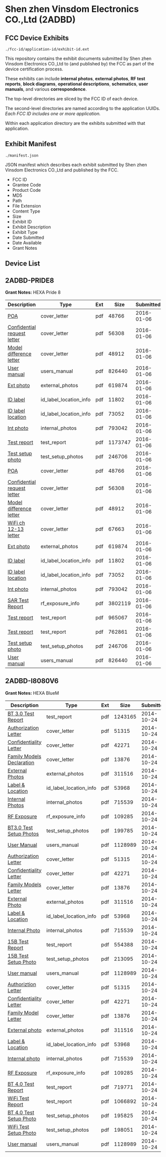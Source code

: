# Shen zhen Vinsdom Electronics CO.,Ltd (2ADBD)
## FCC Device Exhibits

```
./fcc-id/application-id/exhibit-id.ext
```

This repository contains the exhibit documents submitted by Shen zhen Vinsdom Electronics CO.,Ltd to (and published by) the FCC as part of the device certification process.

These exhibits can include **internal photos**, **external photos**, **RF test reports**, **block diagrams**, **operational descriptions**, **schematics**, **user manuals**, and various **correspondence**.

The top-level directories are sliced by the FCC ID of each device.

The second-level directories are named according to the application UUIDs. *Each FCC ID includes one or more application.*

Within each application directory are the exhibits submitted with that application. 

## Exhibit Manifest

```
./manifest.json
```

JSON manifest which describes each exhibit submitted by Shen zhen Vinsdom Electronics CO.,Ltd and published by the FCC.

- FCC ID
- Grantee Code
- Product Code
- MD5
- Path
- File Extension
- Content Type
- Size
- Exhibit ID
- Exhibit Description
- Exhibit Type
- Date Submitted
- Date Available
- Grant Notes

## Device List
## 2ADBD-PRIDE8
**Grant Notes:** HEXA Pride 8

| Description | Type | Ext | Size | Submitted | Available |
| ----------- | ---- | --- | ---- | --------- | --------- |
| [POA](2ADBD-PRIDE8/d9b2990466ee6b404e3ea959d910301c/2864978.pdf) | cover_letter | pdf | 48766 | 2016-01-06 | 2016-01-06 |
| [Confidential request letter](2ADBD-PRIDE8/d9b2990466ee6b404e3ea959d910301c/2864979.pdf) | cover_letter | pdf | 56308 | 2016-01-06 | 2016-01-06 |
| [Model difference letter](2ADBD-PRIDE8/d9b2990466ee6b404e3ea959d910301c/2864980.pdf) | cover_letter | pdf | 48912 | 2016-01-06 | 2016-01-06 |
| [User manual](2ADBD-PRIDE8/d9b2990466ee6b404e3ea959d910301c/2864987.pdf) | users_manual | pdf | 826440 | 2016-01-06 | 2016-01-06 |
| [Ext photo](2ADBD-PRIDE8/d9b2990466ee6b404e3ea959d910301c/2864983.pdf) | external_photos | pdf | 619874 | 2016-01-06 | 2016-01-06 |
| [ID label](2ADBD-PRIDE8/d9b2990466ee6b404e3ea959d910301c/2864985.pdf) | id_label_location_info | pdf | 11802 | 2016-01-06 | 2016-01-06 |
| [ID label location](2ADBD-PRIDE8/d9b2990466ee6b404e3ea959d910301c/2864986.pdf) | id_label_location_info | pdf | 73052 | 2016-01-06 | 2016-01-06 |
| [Int photo](2ADBD-PRIDE8/d9b2990466ee6b404e3ea959d910301c/2864984.pdf) | internal_photos | pdf | 793042 | 2016-01-06 | 2016-01-06 |
| [Test report](2ADBD-PRIDE8/d9b2990466ee6b404e3ea959d910301c/2864981.pdf) | test_report | pdf | 1173747 | 2016-01-06 | 2016-01-06 |
| [Test setup photo](2ADBD-PRIDE8/d9b2990466ee6b404e3ea959d910301c/2864982.pdf) | test_setup_photos | pdf | 246706 | 2016-01-06 | 2016-01-06 |
| [POA](2ADBD-PRIDE8/1d16d9e6245768821ea087b9c6c5090a/2864978.pdf) | cover_letter | pdf | 48766 | 2016-01-06 | 2016-01-06 |
| [Confidential request letter](2ADBD-PRIDE8/1d16d9e6245768821ea087b9c6c5090a/2864979.pdf) | cover_letter | pdf | 56308 | 2016-01-06 | 2016-01-06 |
| [Model difference letter](2ADBD-PRIDE8/1d16d9e6245768821ea087b9c6c5090a/2864980.pdf) | cover_letter | pdf | 48912 | 2016-01-06 | 2016-01-06 |
| [WiFi ch 12-13 letter](2ADBD-PRIDE8/1d16d9e6245768821ea087b9c6c5090a/2864994.pdf) | cover_letter | pdf | 67663 | 2016-01-06 | 2016-01-06 |
| [Ext photo](2ADBD-PRIDE8/1d16d9e6245768821ea087b9c6c5090a/2864983.pdf) | external_photos | pdf | 619874 | 2016-01-06 | 2016-01-06 |
| [ID label](2ADBD-PRIDE8/1d16d9e6245768821ea087b9c6c5090a/2864985.pdf) | id_label_location_info | pdf | 11802 | 2016-01-06 | 2016-01-06 |
| [ID label location](2ADBD-PRIDE8/1d16d9e6245768821ea087b9c6c5090a/2864986.pdf) | id_label_location_info | pdf | 73052 | 2016-01-06 | 2016-01-06 |
| [Int photo](2ADBD-PRIDE8/1d16d9e6245768821ea087b9c6c5090a/2864984.pdf) | internal_photos | pdf | 793042 | 2016-01-06 | 2016-01-06 |
| [SAR Test Report](2ADBD-PRIDE8/1d16d9e6245768821ea087b9c6c5090a/2865178.pdf) | rf_exposure_info | pdf | 3802119 | 2016-01-06 | 2016-01-06 |
| [Test report](2ADBD-PRIDE8/1d16d9e6245768821ea087b9c6c5090a/2864995.pdf) | test_report | pdf | 965067 | 2016-01-06 | 2016-01-06 |
| [Test report](2ADBD-PRIDE8/1d16d9e6245768821ea087b9c6c5090a/2864996.pdf) | test_report | pdf | 762861 | 2016-01-06 | 2016-01-06 |
| [Test setup photo](2ADBD-PRIDE8/1d16d9e6245768821ea087b9c6c5090a/2864982.pdf) | test_setup_photos | pdf | 246706 | 2016-01-06 | 2016-01-06 |
| [User manual](2ADBD-PRIDE8/1d16d9e6245768821ea087b9c6c5090a/2864987.pdf) | users_manual | pdf | 826440 | 2016-01-06 | 2016-01-06 |
## 2ADBD-I8080V6
**Grant Notes:** HEXA BlueM

| Description | Type | Ext | Size | Submitted | Available |
| ----------- | ---- | --- | ---- | --------- | --------- |
| [BT 3.0 Test Report](2ADBD-I8080V6/748266856987e36f964959fc65ba3826/2427028.pdf) | test_report | pdf | 1243165 | 2014-10-24 | 2014-10-24 |
| [Authorization Letter](2ADBD-I8080V6/748266856987e36f964959fc65ba3826/2426985.pdf) | cover_letter | pdf | 51315 | 2014-10-24 | 2014-10-24 |
| [Confidentiality Letter](2ADBD-I8080V6/748266856987e36f964959fc65ba3826/2426986.pdf) | cover_letter | pdf | 42271 | 2014-10-24 | 2014-10-24 |
| [Family Models Declaration](2ADBD-I8080V6/748266856987e36f964959fc65ba3826/2426987.pdf) | cover_letter | pdf | 13876 | 2014-10-24 | 2014-10-24 |
| [External Photos](2ADBD-I8080V6/748266856987e36f964959fc65ba3826/2426994.pdf) | external_photos | pdf | 311516 | 2014-10-24 | 2014-10-24 |
| [Label & Location](2ADBD-I8080V6/748266856987e36f964959fc65ba3826/2426996.pdf) | id_label_location_info | pdf | 53968 | 2014-10-24 | 2014-10-24 |
| [Internal Photos](2ADBD-I8080V6/748266856987e36f964959fc65ba3826/2426995.pdf) | internal_photos | pdf | 715539 | 2014-10-24 | 2014-10-24 |
| [RF Exposure](2ADBD-I8080V6/748266856987e36f964959fc65ba3826/2426993.pdf) | rf_exposure_info | pdf | 109285 | 2014-10-24 | 2014-10-24 |
| [BT3.0 Test Setup Photos](2ADBD-I8080V6/748266856987e36f964959fc65ba3826/2426992.pdf) | test_setup_photos | pdf | 199785 | 2014-10-24 | 2014-10-24 |
| [User Manual](2ADBD-I8080V6/748266856987e36f964959fc65ba3826/2426997.pdf) | users_manual | pdf | 1128989 | 2014-10-24 | 2014-10-24 |
| [Authorization Letter](2ADBD-I8080V6/5cb04dde44851d742568f0c34bbed7dc/2426985.pdf) | cover_letter | pdf | 51315 | 2014-10-24 | 2014-10-24 |
| [Confidentiality Letter](2ADBD-I8080V6/5cb04dde44851d742568f0c34bbed7dc/2426986.pdf) | cover_letter | pdf | 42271 | 2014-10-24 | 2014-10-24 |
| [Family Models Letter](2ADBD-I8080V6/5cb04dde44851d742568f0c34bbed7dc/2426987.pdf) | cover_letter | pdf | 13876 | 2014-10-24 | 2014-10-24 |
| [External Photo](2ADBD-I8080V6/5cb04dde44851d742568f0c34bbed7dc/2426994.pdf) | external_photos | pdf | 311516 | 2014-10-24 | 2014-10-24 |
| [Label & Location](2ADBD-I8080V6/5cb04dde44851d742568f0c34bbed7dc/2426996.pdf) | id_label_location_info | pdf | 53968 | 2014-10-24 | 2014-10-24 |
| [Internal Photo](2ADBD-I8080V6/5cb04dde44851d742568f0c34bbed7dc/2426995.pdf) | internal_photos | pdf | 715539 | 2014-10-24 | 2014-10-24 |
| [15B Test Report](2ADBD-I8080V6/5cb04dde44851d742568f0c34bbed7dc/2427035.pdf) | test_report | pdf | 554388 | 2014-10-24 | 2014-10-24 |
| [15B Test Setup Photo](2ADBD-I8080V6/5cb04dde44851d742568f0c34bbed7dc/2427036.pdf) | test_setup_photos | pdf | 213095 | 2014-10-24 | 2014-10-24 |
| [User manual](2ADBD-I8080V6/5cb04dde44851d742568f0c34bbed7dc/2426997.pdf) | users_manual | pdf | 1128989 | 2014-10-24 | 2014-10-24 |
| [Authoriztion Letter](2ADBD-I8080V6/eab17022d47cfa1921b2959f80112208/2426985.pdf) | cover_letter | pdf | 51315 | 2014-10-24 | 2014-10-24 |
| [Confidentiality Letter](2ADBD-I8080V6/eab17022d47cfa1921b2959f80112208/2426986.pdf) | cover_letter | pdf | 42271 | 2014-10-24 | 2014-10-24 |
| [Family Model Letter](2ADBD-I8080V6/eab17022d47cfa1921b2959f80112208/2426987.pdf) | cover_letter | pdf | 13876 | 2014-10-24 | 2014-10-24 |
| [External photo](2ADBD-I8080V6/eab17022d47cfa1921b2959f80112208/2426994.pdf) | external_photos | pdf | 311516 | 2014-10-24 | 2014-10-24 |
| [Label & Location](2ADBD-I8080V6/eab17022d47cfa1921b2959f80112208/2426996.pdf) | id_label_location_info | pdf | 53968 | 2014-10-24 | 2014-10-24 |
| [Internal photo](2ADBD-I8080V6/eab17022d47cfa1921b2959f80112208/2426995.pdf) | internal_photos | pdf | 715539 | 2014-10-24 | 2014-10-24 |
| [RF Exposure](2ADBD-I8080V6/eab17022d47cfa1921b2959f80112208/2426993.pdf) | rf_exposure_info | pdf | 109285 | 2014-10-24 | 2014-10-24 |
| [BT 4.0 Test Report](2ADBD-I8080V6/eab17022d47cfa1921b2959f80112208/2427019.pdf) | test_report | pdf | 719771 | 2014-10-24 | 2014-10-24 |
| [WiFi Test Report](2ADBD-I8080V6/eab17022d47cfa1921b2959f80112208/2427020.pdf) | test_report | pdf | 1066892 | 2014-10-24 | 2014-10-24 |
| [BT 4.0 Test Setup Photo](2ADBD-I8080V6/eab17022d47cfa1921b2959f80112208/2427022.pdf) | test_setup_photos | pdf | 195825 | 2014-10-24 | 2014-10-24 |
| [WiFi Test Setup Photo](2ADBD-I8080V6/eab17022d47cfa1921b2959f80112208/2427023.pdf) | test_setup_photos | pdf | 198051 | 2014-10-24 | 2014-10-24 |
| [User manual](2ADBD-I8080V6/eab17022d47cfa1921b2959f80112208/2426997.pdf) | users_manual | pdf | 1128989 | 2014-10-24 | 2014-10-24 |

